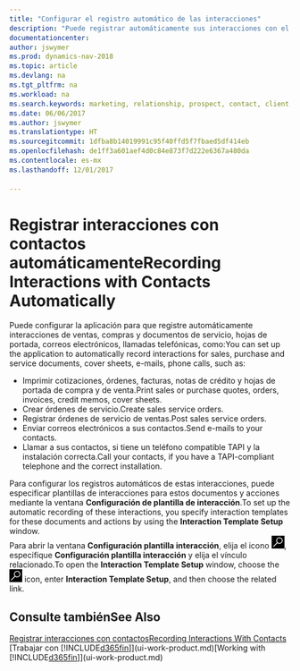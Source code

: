 ```yaml
---
title: "Configurar el registro automático de las interacciones"
description: "Puede registrar automáticamente sus interacciones con el cliente, por ejemplo, para ventas, compras y documentos de servicio o llamadas telefónicas."
documentationcenter: 
author: jswymer
ms.prod: dynamics-nav-2018
ms.topic: article
ms.devlang: na
ms.tgt_pltfrm: na
ms.workload: na
ms.search.keywords: marketing, relationship, prospect, contact, client, customer
ms.date: 06/06/2017
ms.author: jswymer
ms.translationtype: HT
ms.sourcegitcommit: 1dfba8b14019991c95f40ffd5f7fbaed5df414eb
ms.openlocfilehash: de1ff3a601aef4d0c84e873f7d222e6367a480da
ms.contentlocale: es-mx
ms.lasthandoff: 12/01/2017

---
```

# <a name="recording-interactions-with-contacts-automatically"></a><span data-ttu-id="d9800-103">Registrar interacciones con contactos automáticamente</span><span class="sxs-lookup"><span data-stu-id="d9800-103">Recording Interactions with Contacts Automatically</span></span>
<span data-ttu-id="d9800-104">Puede configurar la aplicación para que registre automáticamente interacciones de ventas, compras y documentos de servicio, hojas de portada, correos electrónicos, llamadas telefónicas, como:</span><span class="sxs-lookup"><span data-stu-id="d9800-104">You can set up the application to automatically record interactions for sales, purchase and service documents, cover sheets, e-mails, phone calls, such as:</span></span>

* <span data-ttu-id="d9800-105">Imprimir cotizaciones, órdenes, facturas, notas de crédito y hojas de portada de compra y de venta.</span><span class="sxs-lookup"><span data-stu-id="d9800-105">Print sales or purchase quotes, orders, invoices, credit memos, cover sheets.</span></span>
* <span data-ttu-id="d9800-106">Crear órdenes de servicio.</span><span class="sxs-lookup"><span data-stu-id="d9800-106">Create sales service orders.</span></span>
* <span data-ttu-id="d9800-107">Registrar órdenes de servicio de ventas.</span><span class="sxs-lookup"><span data-stu-id="d9800-107">Post sales service orders.</span></span>
* <span data-ttu-id="d9800-108">Enviar correos electrónicos a sus contactos.</span><span class="sxs-lookup"><span data-stu-id="d9800-108">Send e-mails to your contacts.</span></span>
* <span data-ttu-id="d9800-109">Llamar a sus contactos, si tiene un teléfono compatible TAPI y la instalación correcta.</span><span class="sxs-lookup"><span data-stu-id="d9800-109">Call your contacts, if you have a TAPI-compliant telephone and the correct installation.</span></span>

<span data-ttu-id="d9800-110">Para configurar los registros automáticos de estas interacciones, puede especificar plantillas de interacciones para estos documentos y acciones mediante la ventana **Configuración de plantilla de interacción**.</span><span class="sxs-lookup"><span data-stu-id="d9800-110">To set up the automatic recording of these interactions, you specify interaction templates for these documents and actions by using the **Interaction Template Setup** window.</span></span>  
<span data-ttu-id="d9800-111">Para abrir la ventana **Configuración plantilla interacción**, elija el icono ![Buscar página o informe](media/ui-search/search_small.png "icono Buscar página o informe"), especifique **Configuración plantilla interacción** y elija el vínculo relacionado.</span><span class="sxs-lookup"><span data-stu-id="d9800-111">To open the **Interaction Template Setup** window, choose the ![Search for Page or Report](media/ui-search/search_small.png "Search for Page or Report icon") icon, enter **Interaction Template Setup**, and then choose the related link.</span></span>

## <a name="see-also"></a><span data-ttu-id="d9800-112">Consulte también</span><span class="sxs-lookup"><span data-stu-id="d9800-112">See Also</span></span>
[<span data-ttu-id="d9800-113">Registrar interacciones con contactos</span><span class="sxs-lookup"><span data-stu-id="d9800-113">Recording Interactions With Contacts</span></span>](marketing-interactions.md)  
<span data-ttu-id="d9800-114">[Trabajar con [!INCLUDE[d365fin](includes/d365fin_md.md)]](ui-work-product.md)</span><span class="sxs-lookup"><span data-stu-id="d9800-114">[Working with [!INCLUDE[d365fin](includes/d365fin_md.md)]](ui-work-product.md)</span></span>  

